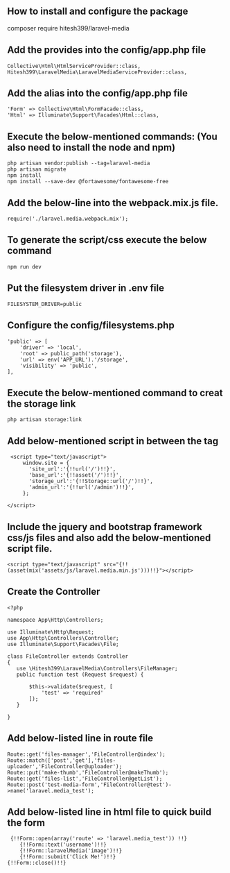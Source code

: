 ## How to install and configure the package
composer require hitesh399/laravel-media

## Add the provides into the config/app.php file
```
Collective\Html\HtmlServiceProvider::class,
Hitesh399\LaravelMedia\LaravelMediaServiceProvider::class,
``` 
## Add the alias into the config/app.php file
```
'Form' => Collective\Html\FormFacade::class,
'Html' => Illuminate\Support\Facades\Html::class,
```
## Execute the below-mentioned commands: (You also need to install the node and npm)
```
php artisan vendor:publish --tag=laravel-media
php artisan migrate
npm install
npm install --save-dev @fortawesome/fontawesome-free
```
## Add the below-line into the webpack.mix.js file.
```
require('./laravel.media.webpack.mix');
```
## To generate the script/css execute the below command
```
npm run dev
```
## Put the filesystem driver in .env file
```
FILESYSTEM_DRIVER=public
```
## Configure the config/filesystems.php
```
'public' => [
    'driver' => 'local',
    'root' => public_path('storage'),
    'url' => env('APP_URL').'/storage',
    'visibility' => 'public',
],
```
## Execute the below-mentioned command to creat the storage link
```
php artisan storage:link
```
## Add below-mentioned script in between the <head> tag
 ```
  <script type="text/javascript">
      window.site = {
        'site_url':'{!!url('/')!!}',
        'base_url':'{!!asset('/')!!}',
        'storage_url':'{!!Storage::url('/')!!}',
        'admin_url':'{!!url('/admin')!!}',
      };

</script>
 ```
 ## Include the jquery and bootstrap framework css/js files and also add the below-mentioned script file.
 ```
 <script type="text/javascript" src="{!!(asset(mix('assets/js/laravel.media.min.js')))!!}"></script>
 ```
 
 ## Create the Controller
 ```
 <?php

namespace App\Http\Controllers;

use Illuminate\Http\Request;
use App\Http\Controllers\Controller;
use Illuminate\Support\Facades\File;

class FileController extends Controller
{
	use \Hitesh399\LaravelMedia\Controllers\FileManager;
	public function test (Request $request) {

		$this->validate($request, [
            'test' => 'required'
        ]);
	}
	
}
 ```
 ## Add below-listed line in route file
 ```
Route::get('files-manager','FileController@index');
Route::match(['post','get'],'files-uploader','FileController@uploader');
Route::put('make-thumb','FileController@makeThumb');
Route::get('files-list','FileController@getList');
Route::post('test-media-form','FileController@test')->name('laravel.media_test');
 ```
## Add below-listed line in html file to quick build the form
```
 {!!Form::open(array('route' => 'laravel.media_test')) !!}
    {!!Form::text('username')!!}
    {!!Form::laravelMedia('image')!!}
    {!!Form::submit('Click Me!')!!}
{!!Form::close()!!}
```
